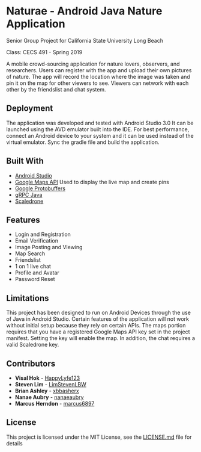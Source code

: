 # Naturae - Android Java Nature Application

Senior Group Project for California State University Long Beach

Class: CECS 491 - Spring 2019

A mobile crowd-sourcing application for nature lovers, observers, and researchers. Users can register with the app
and upload their own pictures of nature. The app will record the location where the image was taken and pin it on
the map for other viewers to see. Viewers can network with each other by the friendslist and chat system.

## Deployment
The application was developed and tested with Android Studio 3.0
It can be launched using the AVD emulator built into the IDE. For best performance, connect 
an Android device to your system and it can be used instead of the virtual emulator.
Sync the gradle file and build the application. 


## Built With
* [Android Studio](https://developer.android.com/studio)
* [Google Maps API](https://developers.google.com/maps/documentation/) Used to display the live map and create pins
* [Google Protobuffers](https://github.com/protocolbuffers/protobuf)
* [gRPC Java](https://github.com/grpc/grpc-java)
* [Scaledrone](https://www.scaledrone.com/)

## Features
* Login and Registration
* Email Verification
* Image Posting and Viewing
* Map Search
* Friendslist 
* 1 on 1 live chat
* Profile and Avatar
* Password Reset

## Limitations

This project has been designed to run on Android Devices through the use of
Java in Android Studio. Certain features of the application will not work without initial setup because they rely on certain APIs.
The maps portion requires that you have a registered Google Maps API key set in the project manifest. Setting the key will 
enable the map. In addition, the chat requires a valid Scaledrone key. 

## Contributors

* **Visal Hok** -  [HappyLyfe123](https://github.com/HappyLyfe123)
* **Steven Lim** - [LimStevenLBW](https://github.com/LimStevenLBW)
* **Brian Ashley** -  [xbbasherx](https://github.com/xbbasherx)
* **Nanae Aubry** - [nanaeaubry](https://github.com/nanaeaubry)
* **Marcus Herndon** - [marcus6897](https://github.com/marcus6897)

## License

This project is licensed under the MIT License, see the [LICENSE.md](LICENSE.md) file for details

